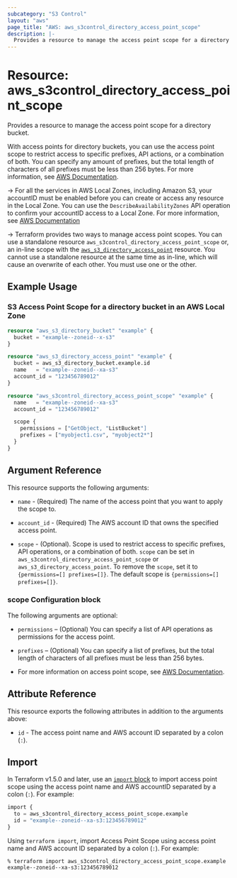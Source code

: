 ```yaml
---
subcategory: "S3 Control"
layout: "aws"
page_title: "AWS: aws_s3control_directory_access_point_scope"
description: |-
  Provides a resource to manage the access point scope for a directory bucket.
---
```


# Resource: aws_s3control_directory_access_point_scope

Provides a resource to manage the access point scope for a directory bucket.

With access points for directory buckets, you can use the access point scope to restrict access to specific prefixes, API actions, or a combination of both. You can specify any amount of prefixes, but the total length of characters of all prefixes must be less than 256 bytes. For more information, see [AWS Documentation](https://docs.aws.amazon.com/AmazonS3/latest/userguide/access-points-directory-buckets-manage-scope.html).

-> For all the services in AWS Local Zones, including Amazon S3, your accountID must be enabled before you can create or access any resource in the Local Zone. You can use the `DescribeAvailabilityZones` API operation to confirm your accountID access to a Local Zone. For more information, see [AWS Documentation](https://docs.aws.amazon.com/AmazonS3/latest/userguide/opt-in-directory-bucket-lz.html)

-> Terraform provides two ways to manage access point scopes. You can use a standalone resource `aws_s3control_directory_access_point_scope` or, an in-line scope with the  [`aws_s3_directory_access_point`](aws_s3_directory_access_point.html) resource. You cannot use a standalone resource at the same time as in-line, which will cause an overwrite of each other. You must use one or the other.

## Example Usage

### S3 Access Point Scope for a directory bucket in an AWS Local Zone

```terraform
resource "aws_s3_directory_bucket" "example" {
  bucket = "example--zoneid--x-s3"
}

resource "aws_s3_directory_access_point" "example" {
  bucket = aws_s3_directory_bucket.example.id
  name   = "example--zoneid--xa-s3"
  account_id = "123456789012"
}

resource "aws_s3control_directory_access_point_scope" "example" {
  name   = "example--zoneid--xa-s3"
  account_id = "123456789012"

  scope {
    permissions = ["GetObject, "ListBucket"]
    prefixes = ["myobject1.csv", "myobject2*"]
  }
}
```

## Argument Reference

This resource supports the following arguments:

* `name` - (Required) The name of the access point that you want to apply the scope to.

* `account_id` - (Required) The AWS account ID that owns the specified access point.

* `scope` - (Optional). Scope is used to restrict access to specific prefixes, API operations, or a combination of both. `scope` can be set in `aws_s3control_directory_access_point_scope` or `aws_s3_directory_access_point`. To remove the `scope`, set it to `{permissions=[] prefixes=[]}`. The default scope is `{permissions=[] prefixes=[]}`.

### scope Configuration block
The following arguments are optional:

* `permissions` – (Optional) You can specify a list of API operations as permissions for the access point.

* `prefixes` – (Optional) You can specify a list of prefixes, but the total length of characters of all prefixes must be less than 256 bytes. 

* For more information on access point scope, see [AWS Documentation](https://docs.aws.amazon.com/AmazonS3/latest/userguide/access-points-directory-buckets-manage-scope.html).

## Attribute Reference

This resource exports the following attributes in addition to the arguments above:
* `id` - The access point name and AWS account ID separated by a colon (`:`).

## Import

In Terraform v1.5.0 and later, use an [`import` block](https://developer.hashicorp.com/terraform/language/import) to import access point scope using the access point name and AWS accountID separated by a colon (`:`). For example:

```terraform
import {
  to = aws_s3control_directory_access_point_scope.example
  id = "example--zoneid--xa-s3:123456789012"
}
```

Using `terraform import`, import Access Point Scope using access point name and AWS account ID separated by a colon (`:`). For example:

```console
% terraform import aws_s3control_directory_access_point_scope.example example--zoneid--xa-s3:123456789012
```
